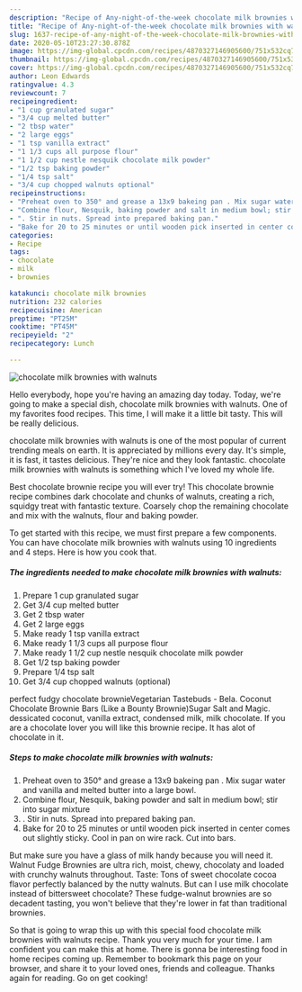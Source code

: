 ```yaml
---
description: "Recipe of Any-night-of-the-week chocolate milk brownies with walnuts"
title: "Recipe of Any-night-of-the-week chocolate milk brownies with walnuts"
slug: 1637-recipe-of-any-night-of-the-week-chocolate-milk-brownies-with-walnuts
date: 2020-05-10T23:27:30.878Z
image: https://img-global.cpcdn.com/recipes/4870327146905600/751x532cq70/chocolate-milk-brownies-with-walnuts-recipe-main-photo.jpg
thumbnail: https://img-global.cpcdn.com/recipes/4870327146905600/751x532cq70/chocolate-milk-brownies-with-walnuts-recipe-main-photo.jpg
cover: https://img-global.cpcdn.com/recipes/4870327146905600/751x532cq70/chocolate-milk-brownies-with-walnuts-recipe-main-photo.jpg
author: Leon Edwards
ratingvalue: 4.3
reviewcount: 7
recipeingredient:
- "1 cup granulated sugar"
- "3/4 cup melted butter"
- "2 tbsp water"
- "2 large eggs"
- "1 tsp vanilla extract"
- "1 1/3 cups all purpose flour"
- "1 1/2 cup nestle nesquik chocolate milk powder"
- "1/2 tsp baking powder"
- "1/4 tsp salt"
- "3/4 cup chopped walnuts optional"
recipeinstructions:
- "Preheat oven to 350° and grease a 13x9 bakeing pan . Mix sugar water and vanilla and melted butter into a large bowl."
- "Combine flour, Nesquik, baking powder and salt in medium bowl; stir into sugar mixture"
- ". Stir in nuts. Spread into prepared baking pan."
- "Bake for 20 to 25 minutes or until wooden pick inserted in center comes out slightly sticky. Cool in pan on wire rack. Cut into bars."
categories:
- Recipe
tags:
- chocolate
- milk
- brownies

katakunci: chocolate milk brownies 
nutrition: 232 calories
recipecuisine: American
preptime: "PT25M"
cooktime: "PT45M"
recipeyield: "2"
recipecategory: Lunch

---
```



![chocolate milk brownies with walnuts](https://img-global.cpcdn.com/recipes/4870327146905600/751x532cq70/chocolate-milk-brownies-with-walnuts-recipe-main-photo.jpg)

Hello everybody, hope you're having an amazing day today. Today, we're going to make a special dish, chocolate milk brownies with walnuts. One of my favorites food recipes. This time, I will make it a little bit tasty. This will be really delicious.

chocolate milk brownies with walnuts is one of the most popular of current trending meals on earth. It is appreciated by millions every day. It's simple, it is fast, it tastes delicious. They're nice and they look fantastic. chocolate milk brownies with walnuts is something which I've loved my whole life.

Best chocolate brownie recipe you will ever try! This chocolate brownie recipe combines dark chocolate and chunks of walnuts, creating a rich, squidgy treat with fantastic texture. Coarsely chop the remaining chocolate and mix with the walnuts, flour and baking powder.


To get started with this recipe, we must first prepare a few components. You can have chocolate milk brownies with walnuts using 10 ingredients and 4 steps. Here is how you cook that.

<!--inarticleads1-->

##### The ingredients needed to make chocolate milk brownies with walnuts:

1. Prepare 1 cup granulated sugar
1. Get 3/4 cup melted butter
1. Get 2 tbsp water
1. Get 2 large eggs
1. Make ready 1 tsp vanilla extract
1. Make ready 1 1/3 cups all purpose flour
1. Make ready 1 1/2 cup nestle nesquik chocolate milk powder
1. Get 1/2 tsp baking powder
1. Prepare 1/4 tsp salt
1. Get 3/4 cup chopped walnuts (optional)


perfect fudgy chocolate brownieVegetarian Tastebuds - Bela. Coconut Chocolate Brownie Bars (Like a Bounty Brownie)Sugar Salt and Magic. dessicated coconut, vanilla extract, condensed milk, milk chocolate. If you are a chocolate lover you will like this brownie recipe. It has alot of chocolate in it. 

<!--inarticleads2-->

##### Steps to make chocolate milk brownies with walnuts:

1. Preheat oven to 350° and grease a 13x9 bakeing pan . Mix sugar water and vanilla and melted butter into a large bowl.
1. Combine flour, Nesquik, baking powder and salt in medium bowl; stir into sugar mixture
1. . Stir in nuts. Spread into prepared baking pan.
1. Bake for 20 to 25 minutes or until wooden pick inserted in center comes out slightly sticky. Cool in pan on wire rack. Cut into bars.


But make sure you have a glass of milk handy because you will need it. Walnut Fudge Brownies are ultra rich, moist, chewy, chocolaty and loaded with crunchy walnuts throughout. Taste: Tons of sweet chocolate cocoa flavor perfectly balanced by the nutty walnuts. But can I use milk chocolate instead of bittersweet chocolate? These fudge-walnut brownies are so decadent tasting, you won&#39;t believe that they&#39;re lower in fat than traditional brownies. 

So that is going to wrap this up with this special food chocolate milk brownies with walnuts recipe. Thank you very much for your time. I am confident you can make this at home. There is gonna be interesting food in home recipes coming up. Remember to bookmark this page on your browser, and share it to your loved ones, friends and colleague. Thanks again for reading. Go on get cooking!
